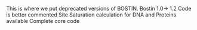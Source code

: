 This is where we put deprecated versions of BOSTIN.
Bostin 1.0-> 1.2
Code is better commented
Site Saturation calculation for DNA and Proteins available
Complete core code
